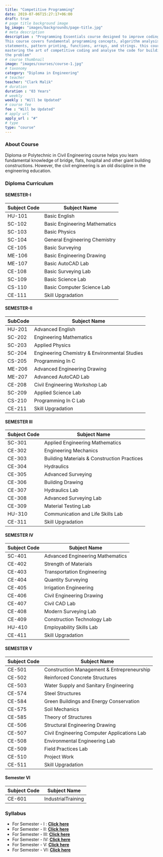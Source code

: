 ```yaml
---
title: "Competitive Programming"
date: 2019-07-06T15:27:17+06:00
draft: true
# page title background image
bg_image: "images/backgrounds/page-title.jpg"
# meta description
description : "Programming Essentials course designed to improve coding skills and focus on efficient coding skills. 
This course covers fundamental programming concepts, algorithm analysis, bit manipulation, control 
statements, pattern printing, functions, arrays, and strings. this course offers a structured path to 
mastering the art of competitive coding and analyse the code for building an optimized solution to 
the problem"
# course thumbnail
image: "images/courses/course-1.jpg"
# taxonomy
category: "Diploma in Engineering"
# teacher
teacher: "Clark Malik"
# duration
duration : "03 Years"
# weekly
weekly : "Will be Updated"
# course fee
fee : "Will be Updated"
# apply url
apply_url : "#"
# type
type: "course"
---
```



### About Course

Diploma or Polytechnic in Civil Engineering course helps you learn fundamental knowledge of bridge, flats, hospital and other giant building constructions. However, the civil engineering is an old discipline in the engineering education.

### Diploma Curriculum

#### SEMESTER-I 

| Subject Code | Subject Name |
| --- | --- |
| HU-101 | Basic English |
| SC-102 | Basic Engineering Mathematics |
| SC-103 | Basic Physics |
| SC-104 | General Engineering Chemistry |
| CE-105 | Basic Surveying |
| ME-106 | Basic Engineering Drawing |
| ME-107 | Basic AutoCAD Lab |
| CE-108 | Basic Surveying Lab |
| SC-109 | Basic Science Lab |
| CS-110 | Basic Computer Science Lab |
| CE-111 | Skill Upgradation |

#### SEMESTER-II 

| SubCode | Subject Name |
| --- | --- |
| HU-201 | Advanced English |
| SC-202 | Engineering Mathematics |
| SC-203 | Applied Physics |
| SC-204 | Engineering Chemistry & Environmental Studies |
| CS-205 | Programming In C |
| ME-206 | Advanced Engineering Drawing |
| ME-207 | Advanced AutoCAD Lab |
| CE-208 | Civil Engineering Workshop Lab |
| SC-209 | Applied Science Lab |
| CS-210 | Programming In C Lab |
| CE-211 | Skill Upgradation |

#### SEMESTER III 

| Subject Code | Subject Name |
| --- | --- |
| SC-301 | Applied Engineering Mathematics |
| CE-302 | Engineering Mechanics |
| CE-303 | Building Materials & Construction Practices |
| CE-304 | Hydraulics |
| CE-305 | Advanced Surveying |
| CE-306 | Building Drawing |
| CE-307 | Hydraulics Lab |
| CE-308 | Advanced Surveying Lab |
| CE-309 | Material Testing Lab |
| HU-310 | Communication and Life Skills Lab |
| CE-311 | Skill Upgradation | 

#### SEMESTER IV 

| Subject Code | Subject Name |
| --- | --- |
| SC-401 | Advanced Engineering Mathematics |
| CE-402 | Strength of Materials  |
| CE-403 | Transportation Engineering  |
| CE-404 | Quantity Surveying |
| CE-405 | Irrigation Engineering |
| CE-406 | Civil Engineering Drawing |
| CE-407 | Civil CAD Lab |
| CE-408 | Modern Surveying Lab |
| CE-409 | Construction Technology Lab |
| HU-410 | Employability Skills Lab |
| CE-411 | Skill Upgradation |

#### SEMESTER V 

| Subject Code | Subject Name |
| --- | --- |
| CE-501 | Construction Management & Entrepreneurship |
| CE-502 | Reinforced Concrete Structures |
| CE-503 | Water Supply and Sanitary Engineering |
| CE-574 | Steel Structures |
| CE-584 | Green Buildings and Energy Conservation |
| CE-575 | Soil Mechanics |
| CE-585 | Theory of Structures |
| CE-506 | Structural Engineering Drawing |
| CE-507 | Civil Engineering Computer Applications Lab |
| CE-508 | Environmental Engineering Lab |
| CE-509 | Field Practices Lab |
| CE-510 | Project Work |
| CE-511 | Skill Upgradation |

#### Semester VI

| Subject Code | Subject Name |
| --- | --- |
| CE-601 | IndustrialTraining |

### Syllabus

- For Semester - I : **[Click here](https://app.box.com/s/mriucjzrt47609d12xszvcs3qyv2kvmi)**
- For Semester - II: **[Click here](https://app.box.com/s/b6y7gemsjnh51qrw5wg7d4m9zyzx5hx9)**
- For Semester - III: **[Click here](https://app.box.com/s/vyu54v7rihypijo8j9mp8m9t4eosubp5)**
- For Semester - IV: **[Click here](https://app.box.com/s/6oyk5m61tj67eq7r6qx9cpxgtk7wn9fb)**
- For Semester - V: **[Click here](https://app.box.com/s/n0t24icz7po64jr6rnz9jmpaz1wzkuf0)**
- For Semester - VI: **[Click here](https://app.box.com/s/chuvdavwhkd19slxymyclb1whjw12s6d)**
